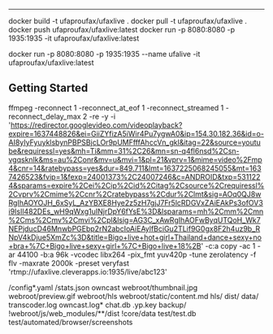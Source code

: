 
---

<!-- GETTING STARTED -->

docker build -t ufaproufax/ufaxlive .
docker pull -t ufaproufax/ufaxlive .
docker push ufaproufax/ufaxlive:latest
docker run -p 8080:8080 -p 1935:1935 -it ufaproufax/ufaxlive:latest

docker run -p 8080:8080 -p 1935:1935 --name ufalive -it ufaproufax/ufaxlive:latest

## Getting Started
ffmpeg -reconnect 1 -reconnect_at_eof 1 -reconnect_streamed 1 -reconnect_delay_max 2  -re -y -i 'https://redirector.googlevideo.com/videoplayback?expire=1637448826&ei=GiiZYfizA5iWir4Pu7ygwA0&ip=154.30.182.36&id=o-AI8yIyFyuyklsbynPBPSBjcLOr9pUMFfffAhccVn_gkl&itag=22&source=youtube&requiressl=yes&mh=Ti&mm=31%2C26&mn=sn-q4fl6nsd%2Csn-vgqsknlk&ms=au%2Conr&mv=u&mvi=1&pl=21&vprv=1&mime=video%2Fmp4&cnr=14&ratebypass=yes&dur=849.711&lmt=1637225068245055&mt=1637426523&fvip=1&fexp=24001373%2C24007246&c=ANDROID&txp=5311224&sparams=expire%2Cei%2Cip%2Cid%2Citag%2Csource%2Crequiressl%2Cvprv%2Cmime%2Ccnr%2Cratebypass%2Cdur%2Clmt&sig=AOq0QJ8wRgIhAOYOJH_6xSyL_AzYBXE8Hye2z5zH7gjJ7Fr5lcRDGVxZAiEAkPs3ofOV3i9IsIl482DEs_wH9qWxg1uINjrDpY6fYsE%3D&lsparams=mh%2Cmm%2Cmn%2Cms%2Cmv%2Cmvi%2Cpl&lsig=AG3C_xAwRgIhAOFwByqUTQoH_Wk7NEPjducD46MnwbPGEbp2rN2abcIoAiEAylfBciGu2TLif9G0gx8F2h4uz9b_RNpV4kDjue5XmZc%3D&title=Bigo+live+hot+girl+Thailand+dance+sexy+no+bra+%7C+Bigo+live+sexy+girl+%7C+Bigo+live+18%2B' -c:a copy -ac 1 -ar 44100 -b:a 96k -vcodec libx264 -pix_fmt yuv420p -tune zerolatency -f flv -maxrate 2000k -preset veryfast 'rtmp://ufaxlive.cleverapps.io:1935/live/abc123'


/config*.yaml
/stats.json
owncast
webroot/thumbnail.jpg
webroot/preview.gif
webroot/hls
webroot/static/content.md
hls/
dist/
data/
transcoder.log
owncast.log*
chat.db
.yp.key
backup/
!webroot/js/web_modules/**/dist
!core/data
test/test.db
test/automated/browser/screenshots

